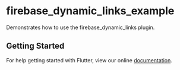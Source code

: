 # firebase_dynamic_links_example

Demonstrates how to use the firebase_dynamic_links plugin.

## Getting Started

For help getting started with Flutter, view our online
[documentation](https://flutter.io/).
